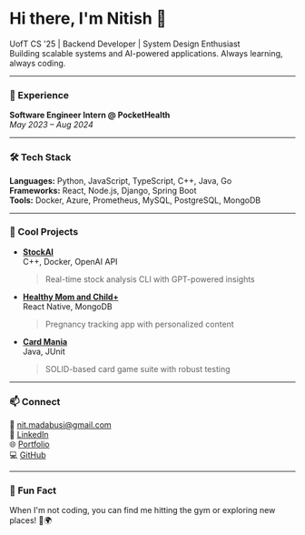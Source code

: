 # Hi there, I'm Nitish 👋

UofT CS '25 | Backend Developer | System Design Enthusiast  
Building scalable systems and AI-powered applications. Always learning, always coding.

---

### 💼 Experience

**Software Engineer Intern @ PocketHealth**  
_May 2023 – Aug 2024_

---

### 🛠️ Tech Stack

**Languages:** Python, JavaScript, TypeScript, C++, Java, Go  
**Frameworks:** React, Node.js, Django, Spring Boot  
**Tools:** Docker, Azure, Prometheus, MySQL, PostgreSQL, MongoDB  

---

### 📂 Cool Projects

- **[StockAI](https://github.com/nitish06-c/StockAI)**  
  C++, Docker, OpenAI API  
  > Real-time stock analysis CLI with GPT-powered insights

- **[Healthy Mom and Child+](https://github.com/nitish06-c/HealthyMomAndChildPlus)**  
  React Native, MongoDB  
  > Pregnancy tracking app with personalized content

- **[Card Mania](https://github.com/nitish06-c/CardMania)**  
  Java, JUnit  
  > SOLID-based card game suite with robust testing

---

### 📫 Connect

📧 [nit.madabusi@gmail.com](mailto:nit.madabusi@gmail.com)  
🔗 [LinkedIn](https://www.linkedin.com/in/nitish-madabusi/)  
🌐 [Portfolio](https://www.nitishmadabusi.com)  
💻 [GitHub](https://github.com/nitish06-c)

---

### 🎯 Fun Fact
When I'm not coding, you can find me hitting the gym or exploring new places! 💪🌍 
